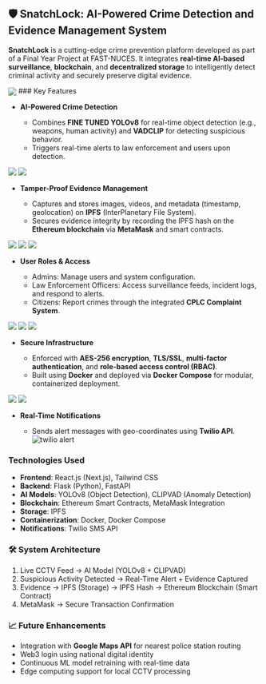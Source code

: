 ## 🛡️ SnatchLock: AI-Powered Crime Detection and Evidence Management System

**SnatchLock** is a cutting-edge crime prevention platform developed as part of a Final Year Project at FAST-NUCES. It integrates **real-time AI-based surveillance**, **blockchain**, and **decentralized storage** to intelligently detect criminal activity and securely preserve digital evidence.

<img src="https://github.com/user-attachments/assets/aecd194a-f6f7-4117-aa13-73155020b5d5" align="center"/>
###  Key Features

* **AI-Powered Crime Detection**

  * Combines **FINE TUNED YOLOv8** for real-time object detection (e.g., weapons, human activity) and **VADCLIP** for detecting suspicious behavior.
  * Triggers real-time alerts to law enforcement and users upon detection.

 <img src="https://github.com/user-attachments/assets/4134f55f-03f0-4a0d-abd7-753a184460d6"  />
 <img src="https://github.com/user-attachments/assets/65d04060-57a6-4ae0-9f3a-391f95c7d714"  />

* **Tamper-Proof Evidence Management**

  * Captures and stores images, videos, and metadata (timestamp, geolocation) on **IPFS** (InterPlanetary File System).
  * Secures evidence integrity by recording the IPFS hash on the **Ethereum blockchain** via **MetaMask** and smart contracts.
    
<img src="https://github.com/user-attachments/assets/e336ab5f-929f-4faa-bd7e-39b5bbfb582e"  />
<img src="https://github.com/user-attachments/assets/c5acb742-3c86-4ef8-98c2-9bbddd15e253"  />
<img src="https://github.com/user-attachments/assets/e51b983a-cb6f-4964-8fff-97cdc3277529"  />
  
* **User Roles & Access**

  * Admins: Manage users and system configuration.
  * Law Enforcement Officers: Access surveillance feeds, incident logs, and respond to alerts.
  * Citizens: Report crimes through the integrated **CPLC Complaint System**.
    
<img src="https://github.com/user-attachments/assets/bb3bf39f-0eef-40da-a27d-2902f27eef9a" />

<img src="https://github.com/user-attachments/assets/8c8b62ff-5280-47ec-a5ec-a781462309fd" />

<img src="https://github.com/user-attachments/assets/916b5775-ec48-410d-8804-76d21e49457e"  />


* **Secure Infrastructure**

  * Enforced with **AES-256 encryption**, **TLS/SSL**, **multi-factor authentication**, and **role-based access control (RBAC)**.
  * Built using **Docker** and deployed via **Docker Compose** for modular, containerized deployment.
    
<img src="https://github.com/user-attachments/assets/12d12a7c-264e-4962-9d63-a41fbba35701"  />
<img src="https://github.com/user-attachments/assets/528f6c90-e640-495c-88c2-0acdd1b14090"  />

* **Real-Time Notifications**

  * Sends alert messages with geo-coordinates using **Twilio API**.
![twilio alert](https://github.com/user-attachments/assets/0682300f-64fe-4889-91b7-4a857d54a770)


###  Technologies Used

* **Frontend**: React.js (Next.js), Tailwind CSS
* **Backend**: Flask (Python), FastAPI
* **AI Models**: YOLOv8 (Object Detection), CLIPVAD (Anomaly Detection)
* **Blockchain**: Ethereum Smart Contracts, MetaMask Integration
* **Storage**: IPFS
* **Containerization**: Docker, Docker Compose
* **Notifications**: Twilio SMS API
  
### 🛠 System Architecture

1. Live CCTV Feed → AI Model (YOLOv8 + CLIPVAD)
2. Suspicious Activity Detected → Real-Time Alert + Evidence Captured
3. Evidence → IPFS (Storage) → IPFS Hash → Ethereum Blockchain (Smart Contract)
4. MetaMask → Secure Transaction Confirmation

### 📈 Future Enhancements

* Integration with **Google Maps API** for nearest police station routing
* Web3 login using national digital identity
* Continuous ML model retraining with real-time data
* Edge computing support for local CCTV processing




